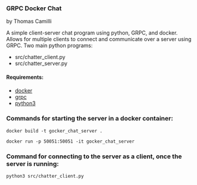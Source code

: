 ### GRPC Docker Chat
by Thomas Camilli

A simple client-server chat program using python, GRPC, and docker. Allows for multiple clients to connect and communicate over a server using GRPC.
Two main python programs:
* src/chatter_client.py
* src/chatter_server.py

#### Requirements:
* [docker](https://docs.docker.com/get-docker/)
* [grpc](https://grpc.io/docs/languages/python/quickstart/)
* [python3](https://www.python.org/downloads/)

### Commands for starting the server in a docker container:
```docker build -t gocker_chat_server .```

```docker run -p 50051:50051 -it gocker_chat_server```


### Command for connecting to the server as a client, once the server is running:
```python3 src/chatter_client.py```

